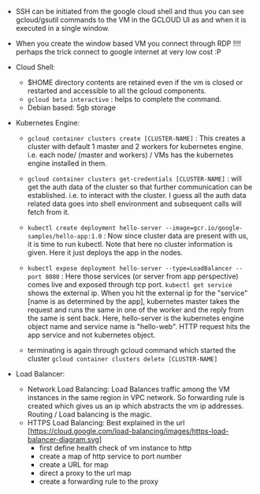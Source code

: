 * SSH can be initiated from the google cloud shell and thus you can see gcloud/gsutil commands to the VM in the GCLOUD UI as and when it is executed in a single window.
* When you create the window based VM you connect through RDP !!!! perhaps the trick connect to google internet at very low cost :P
* Cloud Shell:
    * $HOME directory contents are retained even if the vm is closed or restarted and accessible to all the gcloud components.
    * ```gcloud beta interactive``` : helps to complete the command.
    * Debian based: 5gb storage
* Kubernetes Engine:
   * ```gcloud container clusters create [CLUSTER-NAME]``` : This creates a cluster with default 1 master and 2 workers for kubernetes engine. i.e. each node/ (master and workers) / VMs has the kubernetes engine installed in them.
   * ```gcloud container clusters get-credentials [CLUSTER-NAME]``` : will get the auth data of the cluster so that further communication can be established. i.e. to interact with the cluster. I guess all the auth data related data goes into shell environment and subsequent calls will fetch from it.
   * ```kubectl create deployment hello-server --image=gcr.io/google-samples/hello-app:1.0``` : Now since cluster data are present with us, it is time to run kubectl. Note that here no cluster information is given. Here it just deploys the app in the nodes.
   * ```kubectl expose deployment hello-server --type=LoadBalancer --port 8080``` : Here those services (or server from app perspective) comes live and exposed through tcp port. ```kubectl get service``` shows the external ip. When you hit the external ip for the "service" [name is as determined by the app], kubernetes master takes the request and runs the same in one of the worker and the reply from the same is sent back. Here, hello-server is the kubernetes engine object name and service name is "hello-web". HTTP request hits the app service and not kubernetes object.
   
   * terminating is again through gcloud command which started the cluster ```gcloud container clusters delete [CLUSTER-NAME]```


* Load Balancer:
   * Network Load Balancing: Load Balances traffic among the VM instances in the same region in VPC network. So forwarding rule is created which gives us an ip which abstracts the vm ip addresses. Routing / Load balancing is the magic.
   * HTTPS Load Balancing: Best explained in the url [https://cloud.google.com/load-balancing/images/https-load-balancer-diagram.svg]
      * first define health check of vm instance to http
      * create a map of http service to port number
      * create a URL for map
      * direct a proxy to the url map
      * create a forwarding rule to the proxy
